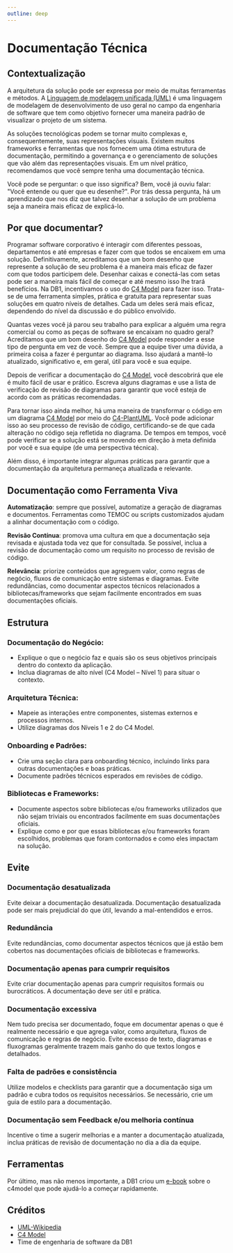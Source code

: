 ```yaml
---
outline: deep
---
```


# Documentação Técnica

## Contextualização

A arquitetura da solução pode ser expressa por meio de muitas ferramentas e métodos. A [Linguagem de modelagem unificada (UML)](https://en.wikipedia.org/wiki/Unified_Modeling_Language) é uma linguagem de modelagem de desenvolvimento de uso geral no campo da engenharia de software que tem como objetivo fornecer uma maneira padrão de visualizar o projeto de um sistema.

As soluções tecnológicas podem se tornar muito complexas e, consequentemente, suas representações visuais. Existem muitos frameworks e ferramentas que nos fornecem uma ótima estrutura de documentação, permitindo a governança e o gerenciamento de soluções que vão além das representações visuais. Em um nível prático, recomendamos que você sempre tenha uma documentação técnica.

Você pode se perguntar: o que isso significa? Bem, você já ouviu falar: "Você entende ou quer que eu desenhe?". Por trás dessa pergunta, há um aprendizado que nos diz que talvez desenhar a solução de um problema seja a maneira mais eficaz de explicá-lo.

## Por que documentar?

Programar software corporativo é interagir com diferentes pessoas, departamentos e até empresas e fazer com que todos se encaixem em uma solução. Definitivamente, acreditamos que um bom desenho que represente a solução de seu problema é a maneira mais eficaz de fazer com que todos participem dele. Desenhar caixas e conectá-las com setas pode ser a maneira mais fácil de começar e até mesmo isso lhe trará benefícios. Na DB1, incentivamos o uso do [C4 Model](https://c4model.com) para fazer isso. Trata-se de uma ferramenta simples, prática e gratuita para representar suas soluções em quatro níveis de detalhes. Cada um deles será mais eficaz, dependendo do nível da discussão e do público envolvido.

Quantas vezes você já parou seu trabalho para explicar a alguém uma regra comercial ou como as peças de software se encaixam no quadro geral? Acreditamos que um bom desenho do [C4 Model](https://c4model.com) pode responder a esse tipo de pergunta em vez de você. Sempre que a equipe tiver uma dúvida, a primeira coisa a fazer é perguntar ao diagrama. Isso ajudará a mantê-lo atualizado, significativo e, em geral, útil para você e sua equipe.

Depois de verificar a documentação do [C4 Model](https://c4model.com), você descobrirá que ele é muito fácil de usar e prático. Escreva alguns diagramas e use a lista de verificação de revisão de diagramas para garantir que você esteja de acordo com as práticas recomendadas.

Para tornar isso ainda melhor, há uma maneira de transformar o código em um diagrama [C4 Model](https://c4model.com) por meio do [C4-PlantUML](https://github.com/plantuml-stdlib/C4-PlantUML). Você pode adicionar isso ao seu processo de revisão de código, certificando-se de que cada alteração no código seja refletida no diagrama. De tempos em tempos, você pode verificar se a solução está se movendo em direção à meta definida por você e sua equipe (de uma perspectiva técnica).

Além disso, é importante integrar algumas práticas para garantir que a documentação da arquitetura permaneça atualizada e relevante.

## Documentação como Ferramenta Viva

**Automatização**: sempre que possível, automatize a geração de diagramas e documentos. Ferramentas como TEMOC ou scripts customizados ajudam a alinhar documentação com o código.

**Revisão Contínua**: promova uma cultura em que a documentação seja revisada e ajustada toda vez que for consultada. Se possível, inclua a revisão de documentação como um requisito no processo de revisão de código.

**Relevância**: priorize conteúdos que agreguem valor, como regras de negócio, fluxos de comunicação entre sistemas e diagramas. Evite redundâncias, como documentar aspectos técnicos relacionados a bibliotecas/frameworks que sejam facilmente encontrados em suas documentações oficiais.

## Estrutura

### Documentação do Negócio:
    
* Explique o que o negócio faz e quais são os seus objetivos principais dentro do contexto da aplicação.
* Inclua diagramas de alto nível (C4 Model – Nível 1) para situar o contexto.

### Arquitetura Técnica:

* Mapeie as interações entre componentes, sistemas externos e processos internos.
* Utilize diagramas dos Níveis 1 e 2 do C4 Model.

### Onboarding e Padrões:

* Crie uma seção clara para onboarding técnico, incluindo links para outras documentações e boas práticas.
* Documente padrões técnicos esperados em revisões de código.

### Bibliotecas e Frameworks:

* Documente aspectos sobre bibliotecas e/ou frameworks utilizados que não sejam triviais ou encontrados facilmente em suas documentações oficiais.
* Explique como e por que essas bibliotecas e/ou frameworks foram escolhidos, problemas que foram contornados e como eles impactam na solução. 

## Evite

### Documentação desatualizada

Evite deixar a documentação desatualizada. Documentação desatualizada pode ser mais prejudicial do que útil, levando a mal-entendidos e erros.

### Redundância

Evite redundâncias, como documentar aspectos técnicos que já estão bem cobertos nas documentações oficiais de bibliotecas e frameworks.

### Documentação apenas para cumprir requisitos

Evite criar documentação apenas para cumprir requisitos formais ou burocráticos. A documentação deve ser útil e prática.

### Documentação excessiva

Nem tudo precisa ser documentado, foque em documentar apenas o que é realmente necessário e que agrega valor, como arquitetura, fluxos de comunicação e regras de negócio.
Evite excesso de texto, diagramas e fluxogramas geralmente trazem mais ganho do que textos longos e detalhados.

### Falta de padrões e consistência

Utilize modelos e checklists para garantir que a documentação siga um padrão e cubra todos os requisitos necessários. 
Se necessário, crie um guia de estilo para a documentação.

### Documentação sem Feedback e/ou melhoria contínua

Incentive o time a sugerir melhorias e a manter a documentação atualizada, inclua práticas de revisão de documentação no dia a dia da equipe.

## Ferramentas

Por último, mas não menos importante, a DB1 criou um [e-book](https://carreira.db1group.com/desenho-de-arquitetura-de-software) sobre o c4model que pode ajudá-lo a começar rapidamente.

## Créditos

- [UML-Wikipedia](https://en.wikipedia.org/wiki/Unified_Modeling_Language)
- [C4 Model](https://c4model.com)
- Time de engenharia de software da DB1
